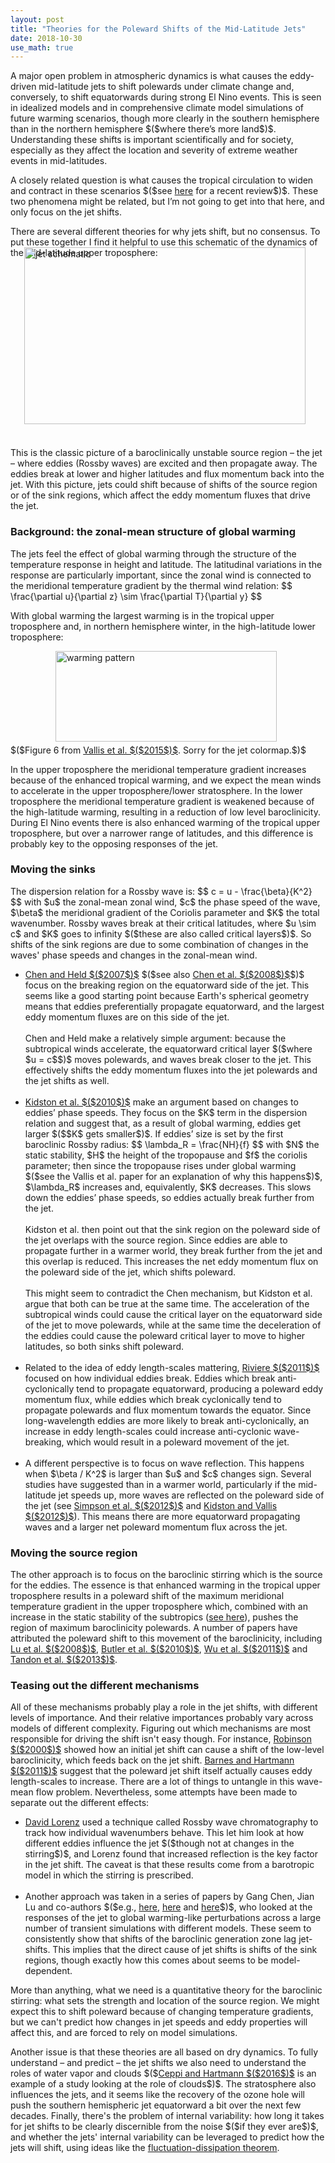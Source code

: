 ```yaml
---
layout: post
title: "Theories for the Poleward Shifts of the Mid-Latitude Jets"
date: 2018-10-30
use_math: true
---
```


<p>A major open problem in atmospheric dynamics is what causes the eddy-driven mid-latitude jets to shift polewards under climate change and, conversely, to shift equatorwards during strong El Nino events. This is seen in idealized models and in comprehensive climate model simulations of future warming scenarios, though more clearly in the southern hemisphere than in the northern hemisphere $($where there’s more land$)$. Understanding these shifts is important scientifically and for society, especially as they affect the location and severity of extreme weather events in mid-latitudes.</p>

<p>A closely related question is what causes the tropical circulation to widen and contract in these scenarios $($see <a href="https://www.nature.com/articles/s41558-018-0246-2.pdf">here</a> for a recent review$)$. These two phenomena might be related, but I’m not going to get into that here, and only focus on the jet shifts.</p>

<p>There are several different theories for why jets shift, but no consensus. To put these together I find it helpful to use this schematic of the dynamics of the mid-latitude upper troposphere:

<img src="http://nicklutsko.github.io/notes/images/jet_schematic.png" alt="jet schematic" style="position:absolute; left:250px; width:450px;height:283px;" class="center">
<br /><br /><br /><br /><br /><br /><br /><br /><br /><br /><br /><br /><br /><br /><br /><br /><br /><br />

This is the classic picture of a baroclinically unstable source region – the jet – where eddies $($Rossby waves$)$ are excited and then propagate away. The eddies break at lower and higher latitudes and flux momentum back into the jet. With this picture, jets could shift because of shifts of the source region or of the sink regions, which affect the eddy momentum fluxes that drive the jet.</p>

<h3>Background: the zonal-mean structure of global warming</h3>

<p>The jets feel the effect of global warming through the structure of the temperature response in height and latitude. The latitudinal variations in the response are particularly important, since the zonal wind is connected to the meridional temperature gradient by the thermal wind relation:
$$
\frac{\partial u}{\partial z} \sim \frac{\partial T}{\partial y}
$$
<p>With global warming the largest warming is in the tropical upper troposphere and, in northern hemisphere winter, in the high-latitude lower troposphere:</p>

<img src="http://nicklutsko.github.io/notes/images/warming_pattern.png" alt="warming pattern" style="position:absolute; left:300px; width:354px;height:145px;" class="center">
<br /><br /><br /><br /><br /><br /><br /><br />

<p>$($Figure 6 from <a href="https://ore.exeter.ac.uk/repository/bitstream/handle/10871/19116/globwarm.pdf?sequence=1&isAllowed=y">Vallis et al. $($2015$)$</a>. Sorry for the jet colormap.$)$</p>

<p>In the upper troposphere the meridional temperature gradient increases because of the enhanced tropical warming, and we expect the mean winds to accelerate in the upper troposphere/lower stratosphere. In the lower troposphere the meridional temperature gradient is weakened because of the high-latitude warming, resulting in a reduction of low level baroclinicity. During El Nino events there is also enhanced warming of the tropical upper troposphere, but over a narrower range of latitudes, and this difference is probably key to the opposing responses of the jet.</p>


<h3>Moving the sinks</h3>

<p>The dispersion relation for a Rossby wave is:
$$
c =  u - \frac{\beta}{K^2}
$$
with $u$ the zonal-mean zonal wind, $c$ the phase speed of the wave, $\beta$ the meridional gradient of the Coriolis parameter and $K$ the total wavenumber. Rossby waves break at their critical latitudes, where $u \sim c$ and $K$ goes to infinity $($these are also called critical layers$)$. So shifts of the sink regions are due to some combination of changes in the waves' phase speeds and changes in the zonal-mean wind.</p>

<ul>
<li><a href="https://agupubs.onlinelibrary.wiley.com/doi/full/10.1029/2007GL031200">Chen and Held $($2007$)$</a> $($see also <a href="https://journals.ametsoc.org/doi/full/10.1175/2008JCLI2306.1">Chen et al. $($2008$)$</a>$)$ focus on the breaking region on the equatorward side of the jet. This seems like a good starting point because Earth's spherical geometry means that eddies preferentially propagate equatorward, and the largest eddy momentum fluxes are on this side of the jet.
<br /><br />
Chen and Held make a relatively simple argument: because the subtropical winds accelerate, the equatorward critical layer $($where $u = c$$)$ moves polewards, and waves break closer to the jet. This effectively shifts the eddy momentum fluxes into the jet polewards and the jet shifts as well. </li>
<br />
<li><a href="https://journals.ametsoc.org/doi/pdf/10.1175/2010JCLI3738">Kidston et al. $($2010$)$</a> make an argument based on changes to eddies’ phase speeds. They focus on the $K$ term in the dispersion relation and suggest that, as a result of global warming, eddies get larger $($$K$ gets smaller$)$. If eddies’ size is set by the first baroclinic Rossby radius:
$$
\lambda_R = \frac{NH}{f}
$$
with $N$ the static stability, $H$ the height of the tropopause and $f$ the coriolis parameter; then since the tropopause rises under global warming $($see the Vallis et al. paper for an explanation of why this happens$)$, $\lambda_R$ increases and, equivalently, $K$ decreases. This slows down the eddies’ phase speeds, so eddies actually break further from the jet.
<br /><br />
Kidston et al. then point out that the sink region on the poleward side of the jet overlaps with the source region. Since eddies are able to propagate further in a warmer world, they break further from the jet and this overlap is reduced. This increases the net eddy momentum flux on the poleward side of the jet, which shifts poleward.
<br /><br />
This might seem to contradict the Chen mechanism, but Kidston et al. argue that both can be true at the same time. The acceleration of the subtropical winds could cause the critical layer on the equatorward side of the jet to move polewards, while at the same time the deceleration of the eddies could cause the poleward critical layer to move to higher latitudes, so both sinks shift poleward.</li>
<br />
<li>Related to the idea of eddy length-scales mattering, <a href="https://journals.ametsoc.org/doi/10.1175/2011JAS3641.1">Riviere $($2011$)$</a> focused on how individual eddies break. Eddies which break anti-cyclonically tend to propagate equatorward, producing a poleward eddy momentum flux, while eddies which break cyclonically tend to propagate polewards and flux momentum towards the equator. Since long-wavelength eddies are more likely to break anti-cyclonically, an increase in eddy length-scales could increase anti-cyclonic wave-breaking, which would result in a poleward movement of the jet.</li>
<br />
<li>A different perspective is to focus on wave reflection. This happens when $\beta / K^2$ is larger than $u$ and $c$ changes sign. Several studies have suggested than in a warmer world, particularly if the mid-latitude jet speeds up, more waves are reflected on the poleward side of the jet (see <a href="https://journals.ametsoc.org/doi/10.1175/JAS-D-11-0188.1">Simpson et al. $($2012$)$</a> and <a href="https://journals.ametsoc.org/doi/abs/10.1175/JAS-D-11-0300.1">Kidston and Vallis $($2012$)$</a>). This means there are more equatorward propagating waves and a larger net poleward momentum flux across the jet.</li>
</ul>

<h3>Moving the source region</h3>

<p>The other approach is to focus on the baroclinic stirring which is the source for the eddies. The essence is that enhanced warming in the tropical upper troposphere results in a poleward shift of the maximum meridional temperature gradient in the upper troposphere which, combined with an increase in the static stability of the subtropics (<a href="https://agupubs.onlinelibrary.wiley.com/doi/full/10.1029/2007GL031115">see here</a>), pushes the region of maximum baroclinicity polewards. A number of papers have attributed the poleward shift to this movement of the baroclinicity, including <a href="https://journals.ametsoc.org/doi/10.1175/2011JAS3641.1">Lu et al. $($2008$)$</a>,  <a href="https://journals.ametsoc.org/doi/10.1175/2011JAS3641.1">Butler et al. $($2010$)$</a>,  <a href="https://link.springer.com/article/10.1007/s00382-010-0776-4">Wu et al. $($2011$)$</a> and <a href="https://journals.ametsoc.org/doi/full/10.1175/JCLI-D-12-00598.1">Tandon et al. $($2013$)$</a>. 

<h3>Teasing out the different mechanisms</h3>

<p>All of these mechanisms probably play a role in the jet shifts, with different levels of importance. And their relative importances probably vary across models of different complexity. Figuring out which mechanisms are most responsible for driving the shift isn't easy though. For instance, <a href="https://journals.ametsoc.org/doi/abs/10.1175/1520-0469%282000%29057%3C0415%3AABMFTE%3E2.0.CO%3B2">Robinson $($2000$)$</a> showed how an initial jet shift can cause a shift of the low-level baroclinicity, which feeds back on the jet shift. <a href="https://journals.ametsoc.org/doi/abs/10.1175/1520-0469%282000%29057%3C0415%3AABMFTE%3E2.0.CO%3B2">Barnes and Hartmann $($2011$)$</a> suggest that the poleward jet shift itself actually causes eddy length-scales to increase. There are a lot of things to untangle in this wave-mean flow problem. Nevertheless, some attempts have been made to separate out the different effects:</p>

<ul>
<li><a href="https://journals.ametsoc.org/doi/10.1175/JAS-D-13-0200.1">David Lorenz</a> used a technique called Rossby wave chromatography to track how individual wavenumbers behave. This let him look at how different eddies influence the jet $($though not at changes in the stirring$)$, and Lorenz found that increased reflection is the key factor in the jet shift. The caveat is that these results come from a barotropic model in which the stirring is prescribed.</li>
<br />
<li>Another approach was taken in a series of papers by Gang Chen, Jian Lu and co-authors $($e.g., <a href="https://journals.ametsoc.org/doi/abs/10.1175/JAS-D-12-0298.1">here</a>, <a href="https://link.springer.com/article/10.1007%2Fs00382-016-3092-9">here</a> and <a href="https://journals.ametsoc.org/doi/10.1175/JAS-D-16-0047.1">here</a>$)$, who looked at the responses of the jet to global warming-like perturbations across a large number of transient simulations with different models. These seem to consistently show that shifts of the baroclinic generation zone lag jet-shifts. This implies that the direct cause of jet shifts is shifts of the sink regions, though exactly how this comes about seems to be model-dependent.</li>
</ul>

<p>More than anything, what we need is a quantitative theory for the baroclinic stirring: what sets the strength and location of the source region. We might expect this to shift poleward because of changing temperature gradients, but we can't predict how changes in jet speeds and eddy properties will affect this, and are forced to rely on model simulations.</p> 

<p>Another issue is that these theories are all based on dry dynamics. To fully understand – and predict – the jet shifts we also need to understand the roles of water vapor and clouds $($<a href="https://journals.ametsoc.org/doi/pdf/10.1175/JCLI-D-15-0394.1">Ceppi and Hartmann $($2016$)$</a> is an example of a study looking at the role of clouds$)$. The stratosphere also influences the jets, and it seems like the recovery of the ozone hole will push the southern hemispheric jet equatorward a bit over the next few decades. Finally, there's the problem of internal variability: how long it takes for jet shifts to be clearly discernible from the noise $($if they ever are$)$, and whether the jets' internal variability can be leveraged to predict how the jets will shift, using ideas like the <a href="https://journals.ametsoc.org/doi/10.1175/JAS-D-14-0356.1">fluctuation-dissipation theorem</a>.</p> 










